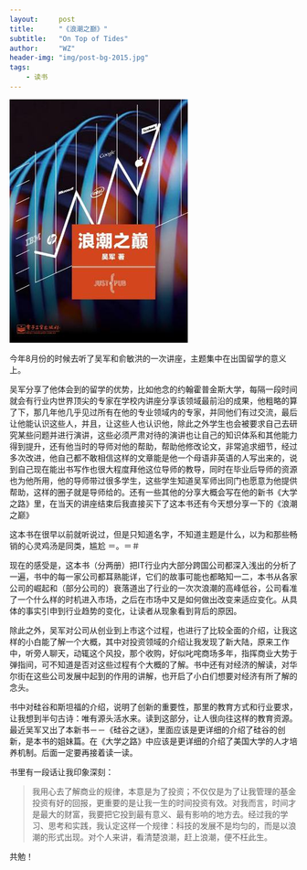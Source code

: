 ```yaml
---
layout:     post
title:      "《浪潮之巅》"
subtitle:   "On Top of Tides"
author:     "WZ"
header-img: "img/post-bg-2015.jpg"
tags:
    - 读书
---
```


![cover](/img/in-post/2015/12/on-top-of-tides.jpg)

今年8月份的时候去听了吴军和俞敏洪的一次讲座，主题集中在出国留学的意义上。

吴军分享了他体会到的留学的优势，比如他念的约翰霍普金斯大学，每隔一段时间就会有行业内世界顶尖的专家在学校内讲座分享该领域最前沿的成果，他粗略的算了下，那几年他几乎见过所有在他的专业领域内的专家，并同他们有过交流，最后让他能认识这些人，并且，让这些人也认识他，除此之外学生也会被要求自己去研究某些问题并进行演讲，这些必须严肃对待的演讲也让自己的知识体系和其他能力得到提升，还有他当时的导师对他的帮助，帮助他修改论文，非常追求细节，经过多次改进，他自己都不敢相信这样的文章能是他一个母语非英语的人写出来的，说到自己现在能出书写作也很大程度拜他这位导师的教导，同时在毕业后导师的资源也为他所用，他的导师带过很多学生，这些学生知道吴军师出同门也愿意为他提供帮助，这样的圈子就是导师给的。还有一些其他的分享大概会写在他的新书《大学之路》里，在当天的讲座结束后我直接买下了这本书还有今天想分享一下的《浪潮之巅》

这本书在很早以前就听说过，但是只知道名字，不知道主题是什么，以为和那些畅销的心灵鸡汤是同类，尴尬 ＝。＝＃

现在的感受是，这本书（分两册）把IT行业内大部分跨国公司都深入浅出的分析了一遍，书中的每一家公司都耳熟能详，它们的故事可能也都略知一二，本书从各家公司的崛起和（部分公司的）衰落道出了行业的一次次浪潮的高峰低谷，公司看准了一个什么样的时机进入市场，之后在市场中又是如何做出改变来适应变化。从具体的事实引申到行业趋势的变化，让读者从现象看到背后的原因。

除此之外，吴军对公司从创业到上市这个过程，也进行了比较全面的介绍，让我这样的小白能了解一个大概，其中对投资领域的介绍让我发现了新大陆，原来工作中，听旁人聊天，动辄这个风投，那个收购，好似叱咤商场多年，指挥商业大势于弹指间，可不知道是否对这些过程有个大概的了解。书中还有对经济的解读，对华尔街在这些公司发展中起到的作用的讲解，也开启了小白们想要对经济有所了解的念头。

书中对硅谷和斯坦福的介绍，说明了创新的重要性，那里的教育方式和行业要求，让我想到半句古诗：唯有源头活水来。读到这部分，让人很向往这样的教育资源。最近吴军又出了本新书－－《硅谷之谜》，里面应该是更详细的介绍了硅谷的创新，是本书的姐妹篇。在《大学之路》中应该是更详细的介绍了美国大学的人才培养机制。后面一定要再接着读一读。

书里有一段话让我印象深刻：

> 我用心去了解商业的规律，本意是为了投资；不仅仅是为了让我管理的基金投资有好的回报，更重要的是让我一生的时间投资有效。对我而言，时间才是最大的财富，我要把它投到最有意义、最有影响的地方去。经过我的学习、思考和实践，我认定这样一个规律：科技的发展不是均匀的，而是以浪潮的形式出现。对个人来讲，看清楚浪潮，赶上浪潮，便不枉此生。

共勉！
